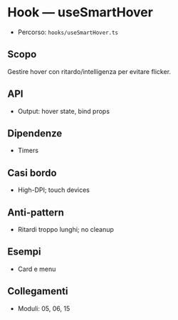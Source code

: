 # Hook — useSmartHover

- Percorso: `hooks/useSmartHover.ts`

## Scopo
Gestire hover con ritardo/intelligenza per evitare flicker.

## API
- Output: hover state, bind props

## Dipendenze
- Timers

## Casi bordo
- High-DPI; touch devices

## Anti-pattern
- Ritardi troppo lunghi; no cleanup

## Esempi
- Card e menu

## Collegamenti
- Moduli: 05, 06, 15